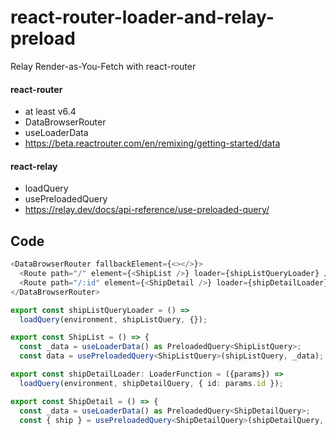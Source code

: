 # react-router-loader-and-relay-preload

Relay Render-as-You-Fetch with react-router

#### react-router

- at least v6.4
- DataBrowserRouter
- useLoaderData
- https://beta.reactrouter.com/en/remixing/getting-started/data

#### react-relay

- loadQuery
- usePreloadedQuery
- https://relay.dev/docs/api-reference/use-preloaded-query/

## Code

```typescript
<DataBrowserRouter fallbackElement={<></>}>
  <Route path="/" element={<ShipList />} loader={shipListQueryLoader} />
  <Route path="/:id" element={<ShipDetail />} loader={shipDetailLoader} />
</DataBrowserRouter>
```

```typescript
export const shipListQueryLoader = () =>
  loadQuery(environment, shipListQuery, {});

export const ShipList = () => {
  const _data = useLoaderData() as PreloadedQuery<ShipListQuery>;
  const data = usePreloadedQuery<ShipListQuery>(shipListQuery, _data);
```

```typescript
export const shipDetailLoader: LoaderFunction = ({params}) =>
  loadQuery(environment, shipDetailQuery, { id: params.id });

export const ShipDetail = () => {
  const _data = useLoaderData() as PreloadedQuery<ShipDetailQuery>;
  const { ship } = usePreloadedQuery<ShipDetailQuery>(shipDetailQuery, _data);
```
